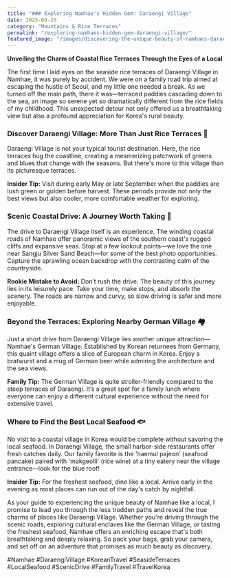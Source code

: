 ```yaml
---
title: "### Exploring Namhae's Hidden Gem: Daraengi Village"
date: 2025-09-20
category: "Mountains & Rice Terraces"
permalink: "/exploring-namhaes-hidden-gem-daraengi-village/"
featured_image: "/images/discovering-the-unique-beauty-of-namhaes-daraengi-village-and-its-seaside-rice-terraces-211413.jpg"
---
```


**Unveiling the Charm of Coastal Rice Terraces Through the Eyes of a Local**

The first time I laid eyes on the seaside rice terraces of Daraengi Village in Namhae, it was purely by accident. We were on a family road trip aimed at escaping the hustle of Seoul, and my little one needed a break. As we turned off the main path, there it was—terraced paddies cascading down to the sea, an image so serene yet so dramatically different from the rice fields of my childhood. This unexpected detour not only offered us a breathtaking view but also a profound appreciation for Korea's rural beauty.

### Discover Daraengi Village: More Than Just Rice Terraces 🌾

Daraengi Village is not your typical tourist destination. Here, the rice terraces hug the coastline, creating a mesmerizing patchwork of greens and blues that change with the seasons. But there's more to this village than its picturesque terraces.

**Insider Tip:** Visit during early May or late September when the paddies are lush green or golden before harvest. These periods provide not only the best views but also cooler, more comfortable weather for exploring.

### Scenic Coastal Drive: A Journey Worth Taking 🚗

The drive to Daraengi Village itself is an experience. The winding coastal roads of Namhae offer panoramic views of the southern coast's rugged cliffs and expansive seas. Stop at a few lookout points—we love the one near Sangju Silver Sand Beach—for some of the best photo opportunities. Capture the sprawling ocean backdrop with the contrasting calm of the countryside.

**Rookie Mistake to Avoid:** Don’t rush the drive. The beauty of this journey lies in its leisurely pace. Take your time, make stops, and absorb the scenery. The roads are narrow and curvy, so slow driving is safer and more enjoyable.

### Beyond the Terraces: Exploring Nearby German Village 🏘️

Just a short drive from Daraengi Village lies another unique attraction—Namhae's German Village. Established by Korean returnees from Germany, this quaint village offers a slice of European charm in Korea. Enjoy a bratwurst and a mug of German beer while admiring the architecture and the sea views.

**Family Tip:** The German Village is quite stroller-friendly compared to the steep terraces of Daraengi. It’s a great spot for a family lunch where everyone can enjoy a different cultural experience without the need for extensive travel.

### Where to Find the Best Local Seafood 🐟

No visit to a coastal village in Korea would be complete without savoring the local seafood. In Daraengi Village, the small harbor-side restaurants offer fresh catches daily. Our family favorite is the 'haemul pajeon' (seafood pancake) paired with 'makgeolli' (rice wine) at a tiny eatery near the village entrance—look for the blue roof!

**Insider Tip:** For the freshest seafood, dine like a local. Arrive early in the evening as most places can run out of the day's catch by nightfall.

As your guide to experiencing the unique beauty of Namhae like a local, I promise to lead you through the less trodden paths and reveal the true charms of places like Daraengi Village. Whether you're driving through the scenic roads, exploring cultural enclaves like the German Village, or tasting the freshest seafood, Namhae offers an enriching escape that's both breathtaking and deeply relaxing. So pack your bags, grab your camera, and set off on an adventure that promises as much beauty as discovery.

#Namhae #DaraengiVillage #KoreanTravel #SeasideTerraces #LocalSeafood #ScenicDrive #FamilyTravel #TravelKorea